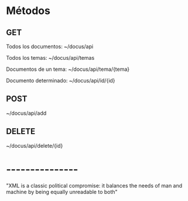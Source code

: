 # Métodos

## GET

Todos los documentos:
~/docus/api

Todos los temas:
~/docus/api/temas

Documentos de un tema:
~/docus/api/tema/{tema}

Documento determinado:
~/docus/api/id/{id}

## POST

~/docus/api/add

## DELETE
~/docus/api/delete/{id}


# ---------------

"XML is a classic political compromise: it balances the needs of man and machine by being equally unreadable to both"
